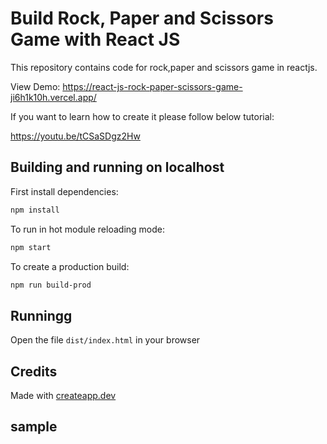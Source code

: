 # Build Rock, Paper and Scissors Game with React JS

This repository contains code for rock,paper and scissors game in reactjs.

View Demo:
https://react-js-rock-paper-scissors-game-ji6h1k10h.vercel.app/

If you want to learn how to create it please follow below tutorial:

https://youtu.be/tCSaSDgz2Hw

## Building and running on localhost

First install dependencies:

```sh
npm install
```

To run in hot module reloading mode:

```sh
npm start
```

To create a production build:

```sh
npm run build-prod
```

## Runningg

Open the file `dist/index.html` in your browser

## Credits

Made with [createapp.dev](https://createapp.dev/)
## sample

